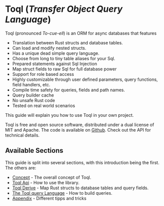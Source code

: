 # Toql (_Transfer Object Query Language_)

Toql (pronounced *To-cue-ell*) is an ORM for async databases that features
- Translation between Rust structs and database tables.
- Can load and modify nested structs.
- Has a unique dead simple query language.
- Choose from long to tiny  table aliases  for your Sql.
- Prepared statements against Sql Injection
- Map struct fields to raw Sql for full database power
- Support for role based access
- Highly customizable through user defined parameters, query functions, field handlers, etc. 
- Compile time safety for queries, fields and path names.
- Query builder cache
- No unsafe Rust code
- Tested on real world scenarios

This guide will explain you how to use Toql in your own project.

Toql is free and open source software, distributed under a dual license of MIT and Apache. The code is available on [Github](https://www.github.com/roy-ganz/toql). Check out the API for technical details.

## Available Sections

This guide is split into several sections, with this introduction being the first. The others are:

* [Concept](2-concept.md) - The overall concept of Toql.
* [Toql Api](3-api/1-toql-api.md) - How to use the library.
* [Toql Derive](4-derive/1-introduction.md) - Map Rust structs to database tables and query fields.
* [The Toql query Language](5-query-language/1-introduction.md) - How to build queries.
* [Appendix](6-appendix/1-overview)  - Different tipps and tricks

